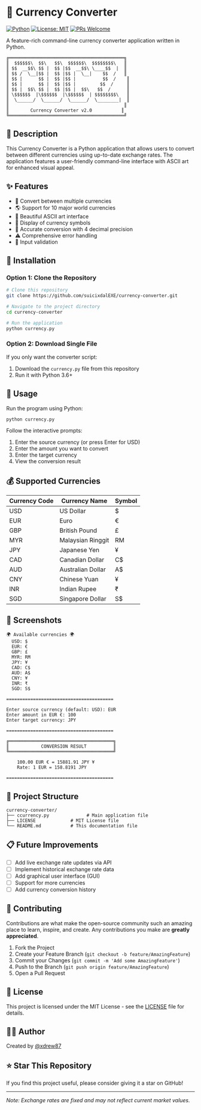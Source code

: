 # 💱 Currency Converter

[![Python](https://img.shields.io/badge/Python-3.6+-blue.svg)](https://www.python.org/downloads/)
[![License: MIT](https://img.shields.io/badge/License-MIT-yellow.svg)](https://opensource.org/licenses/MIT)
[![PRs Welcome](https://img.shields.io/badge/PRs-welcome-brightgreen.svg)](http://makeapullrequest.com)

A feature-rich command-line currency converter application written in Python.

```
╔═══════════════════════════════════════════╗
║  $$$$$$\  $$\   $$\  $$$$$$\  $$$$$$$$\   ║
║ $$  __$$\ $$ |  $$ |$$  __$$\ \____$$  |  ║
║ $$ /  \__|$$ |  $$ |$$ |  \__|    $$  /   ║
║ $$ |      $$ |  $$ |$$ |          $$  /    ║
║ $$ |      $$ |  $$ |$$ |         $$  /     ║
║ $$ |  $$\ $$ |  $$ |$$ |  $$\   $$  /      ║
║ \$$$$$$  |\$$$$$$  |\$$$$$$  | $$$$$$$$\   ║
║  \______/  \______/  \______/  \________|  ║
║                                           ║
║        Currency Converter v2.0           ║
╚═══════════════════════════════════════════╝
```

## 📝 Description

This Currency Converter is a Python application that allows users to convert between different currencies using up-to-date exchange rates. The application features a user-friendly command-line interface with ASCII art for enhanced visual appeal.

## ✨ Features

- 🔄 Convert between multiple currencies
- 🌎 Support for 10 major world currencies
- 🎨 Beautiful ASCII art interface
- 💱 Display of currency symbols
- 🧮 Accurate conversion with 4 decimal precision
- ⚠️ Comprehensive error handling
- 🔢 Input validation

## 🔧 Installation

### Option 1: Clone the Repository

```bash
# Clone this repository
git clone https://github.com/suicixdalEXE/currency-converter.git

# Navigate to the project directory
cd currency-converter

# Run the application
python currency.py
```

### Option 2: Download Single File

If you only want the converter script:

1. Download the `currency.py` file from this repository
2. Run it with Python 3.6+

## 🚀 Usage

Run the program using Python:

```bash
python currency.py
```

Follow the interactive prompts:
1. Enter the source currency (or press Enter for USD)
2. Enter the amount you want to convert
3. Enter the target currency
4. View the conversion result

## 💰 Supported Currencies

| Currency Code | Currency Name        | Symbol |
|---------------|----------------------|--------|
| USD           | US Dollar            | $      |
| EUR           | Euro                 | €      |
| GBP           | British Pound        | £      |
| MYR           | Malaysian Ringgit    | RM     |
| JPY           | Japanese Yen         | ¥      |
| CAD           | Canadian Dollar      | C$     |
| AUD           | Australian Dollar    | A$     |
| CNY           | Chinese Yuan         | ¥      |
| INR           | Indian Rupee         | ₹      |
| SGD           | Singapore Dollar     | S$     |

## 📸 Screenshots

```
🌍 Available currencies 🌍
  USD: $
  EUR: €
  GBP: £
  MYR: RM
  JPY: ¥
  CAD: C$
  AUD: A$
  CNY: ¥
  INR: ₹
  SGD: S$

========================================

Enter source currency (default: USD): EUR
Enter amount in EUR €: 100
Enter target currency: JPY

========================================

╔═══════════════════════════════════════╗
║            CONVERSION RESULT          ║
╚═══════════════════════════════════════╝

    100.00 EUR € = 15881.91 JPY ¥
    Rate: 1 EUR = 158.8191 JPY

========================================
```

## 📂 Project Structure

```
currency-converter/
├── ccurrency.py              # Main application file
├── LICENSE             # MIT License file
└── README.md           # This documentation file
```

## 📋 Future Improvements

- [ ] Add live exchange rate updates via API
- [ ] Implement historical exchange rate data
- [ ] Add graphical user interface (GUI)
- [ ] Support for more currencies
- [ ] Add currency conversion history

## 🤝 Contributing

Contributions are what make the open-source community such an amazing place to learn, inspire, and create. Any contributions you make are **greatly appreciated**.

1. Fork the Project
2. Create your Feature Branch (`git checkout -b feature/AmazingFeature`)
3. Commit your Changes (`git commit -m 'Add some AmazingFeature'`)
4. Push to the Branch (`git push origin feature/AmazingFeature`)
5. Open a Pull Request

## 📄 License

This project is licensed under the MIT License - see the [LICENSE](LICENSE) file for details.

## 👨‍💻 Author

Created by [@xdrew87](https://github.com/xdrew87)

## ⭐ Star This Repository

If you find this project useful, please consider giving it a star on GitHub!

---

*Note: Exchange rates are fixed and may not reflect current market values.*
